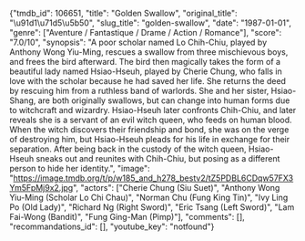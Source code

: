 {"tmdb_id": 106651, "title": "Golden Swallow", "original_title": "\u91d1\u71d5\u5b50", "slug_title": "golden-swallow", "date": "1987-01-01", "genre": ["Aventure / Fantastique / Drame / Action / Romance"], "score": "7.0/10", "synopsis": "A poor scholar named Lo Chih-Chiu, played by Anthony Wong Yiu-Ming, rescues a swallow from three mischievous boys, and frees the bird afterward. The bird then magically takes the form of a beautiful lady named Hsiao-Hseuh, played by Cherie Chung, who falls in love with the scholar because he had saved her life. She returns the deed by rescuing him from a ruthless band of warlords. She and her sister, Hsiao-Shang, are both originally swallows, but can change into human forms due to witchcraft and wizardry. Hsiao-Hseuh later confronts Chih-Chiu, and later reveals she is a servant of an evil witch queen, who feeds on human blood. When the witch discovers their friendship and bond, she was on the verge of destroying him, but Hsiao-Hseuh pleads for his life in exchange for their separation. After being back in the custody of the witch queen, Hsiao-Hseuh sneaks out and reunites with Chih-Chiu, but posing as a different person to hide her identity.", "image": "https://image.tmdb.org/t/p/w185_and_h278_bestv2/tZ5PDBL6CDqw57FX3Ym5FpMj9x2.jpg", "actors": ["Cherie Chung (Siu Suet)", "Anthony Wong Yiu-Ming (Scholar Lo Chi Chau)", "Norman Chu (Fung King Tin)", "Ivy Ling Po (Old Lady)", "Richard Ng (Right Sword)", "Eric Tsang (Left Sword)", "Lam Fai-Wong (Bandit)", "Fung Ging-Man (Pimp)"], "comments": [], "recommandations_id": [], "youtube_key": "notfound"}
